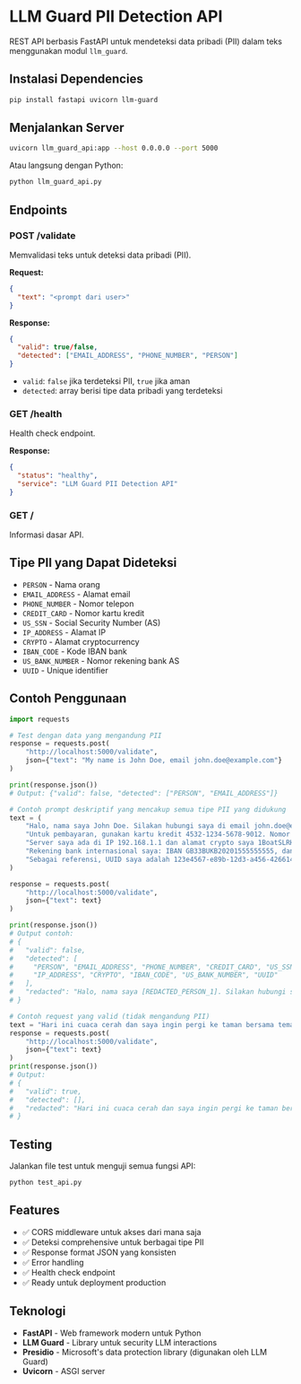# LLM Guard PII Detection API

REST API berbasis FastAPI untuk mendeteksi data pribadi (PII) dalam teks menggunakan modul `llm_guard`.

## Instalasi Dependencies

```bash
pip install fastapi uvicorn llm-guard
```

## Menjalankan Server

```bash
uvicorn llm_guard_api:app --host 0.0.0.0 --port 5000
```

Atau langsung dengan Python:

```bash
python llm_guard_api.py
```

## Endpoints

### POST /validate

Memvalidasi teks untuk deteksi data pribadi (PII).

**Request:**
```json
{
  "text": "<prompt dari user>"
}
```

**Response:**
```json
{
  "valid": true/false,
  "detected": ["EMAIL_ADDRESS", "PHONE_NUMBER", "PERSON"]
}
```

- `valid`: `false` jika terdeteksi PII, `true` jika aman
- `detected`: array berisi tipe data pribadi yang terdeteksi

### GET /health

Health check endpoint.

**Response:**
```json
{
  "status": "healthy",
  "service": "LLM Guard PII Detection API"
}
```

### GET /

Informasi dasar API.

## Tipe PII yang Dapat Dideteksi

- `PERSON` - Nama orang
- `EMAIL_ADDRESS` - Alamat email  
- `PHONE_NUMBER` - Nomor telepon
- `CREDIT_CARD` - Nomor kartu kredit
- `US_SSN` - Social Security Number (AS)
- `IP_ADDRESS` - Alamat IP
- `CRYPTO` - Alamat cryptocurrency
- `IBAN_CODE` - Kode IBAN bank
- `US_BANK_NUMBER` - Nomor rekening bank AS
- `UUID` - Unique identifier

## Contoh Penggunaan

```python
import requests

# Test dengan data yang mengandung PII
response = requests.post(
    "http://localhost:5000/validate",
    json={"text": "My name is John Doe, email john.doe@example.com"}
)

print(response.json())
# Output: {"valid": false, "detected": ["PERSON", "EMAIL_ADDRESS"]}

# Contoh prompt deskriptif yang mencakup semua tipe PII yang didukung
text = (
    "Halo, nama saya John Doe. Silakan hubungi saya di email john.doe@example.com atau telepon (123) 456-7890. "
    "Untuk pembayaran, gunakan kartu kredit 4532-1234-5678-9012. Nomor SSN saya adalah 123-45-6789. "
    "Server saya ada di IP 192.168.1.1 dan alamat crypto saya 1BoatSLRHtKNngkdXEeobR76b53LETtpyT. "
    "Rekening bank internasional saya: IBAN GB33BUKB20201555555555, dan rekening US: 1234567890. "
    "Sebagai referensi, UUID saya adalah 123e4567-e89b-12d3-a456-426614174000."
)

response = requests.post(
    "http://localhost:5000/validate",
    json={"text": text}
)

print(response.json())
# Output contoh:
# {
#   "valid": false,
#   "detected": [
#     "PERSON", "EMAIL_ADDRESS", "PHONE_NUMBER", "CREDIT_CARD", "US_SSN", 
#     "IP_ADDRESS", "CRYPTO", "IBAN_CODE", "US_BANK_NUMBER", "UUID"
#   ],
#   "redacted": "Halo, nama saya [REDACTED_PERSON_1]. Silakan hubungi saya di email [REDACTED_EMAIL_ADDRESS_1] atau telepon [REDACTED_PHONE_NUMBER_1]. Untuk pembayaran, gunakan kartu kredit [REDACTED_CREDIT_CARD_1]. Nomor SSN saya adalah [REDACTED_US_SSN_1]. Server saya ada di IP [REDACTED_IP_ADDRESS_1] dan alamat crypto saya [REDACTED_CRYPTO_1]. Rekening bank internasional saya: IBAN [REDACTED_IBAN_CODE_1], dan rekening US: [REDACTED_US_BANK_NUMBER_1]. Sebagai referensi, UUID saya adalah [REDACTED_UUID_1]."
# }

# Contoh request yang valid (tidak mengandung PII)
text = "Hari ini cuaca cerah dan saya ingin pergi ke taman bersama teman-teman."
response = requests.post(
    "http://localhost:5000/validate",
    json={"text": text}
)
print(response.json())
# Output:
# {
#   "valid": true,
#   "detected": [],
#   "redacted": "Hari ini cuaca cerah dan saya ingin pergi ke taman bersama teman-teman."
# }
```

## Testing

Jalankan file test untuk menguji semua fungsi API:

```bash
python test_api.py
```

## Features

- ✅ CORS middleware untuk akses dari mana saja
- ✅ Deteksi comprehensive untuk berbagai tipe PII
- ✅ Response format JSON yang konsisten
- ✅ Error handling
- ✅ Health check endpoint
- ✅ Ready untuk deployment production

## Teknologi

- **FastAPI** - Web framework modern untuk Python
- **LLM Guard** - Library untuk security LLM interactions
- **Presidio** - Microsoft's data protection library (digunakan oleh LLM Guard)
- **Uvicorn** - ASGI server
